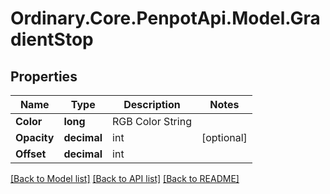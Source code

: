 # Ordinary.Core.PenpotApi.Model.GradientStop

## Properties

Name | Type | Description | Notes
------------ | ------------- | ------------- | -------------
**Color** | **long** | RGB Color String | 
**Opacity** | **decimal** | int | [optional] 
**Offset** | **decimal** | int | 

[[Back to Model list]](../README.md#documentation-for-models) [[Back to API list]](../README.md#documentation-for-api-endpoints) [[Back to README]](../README.md)

